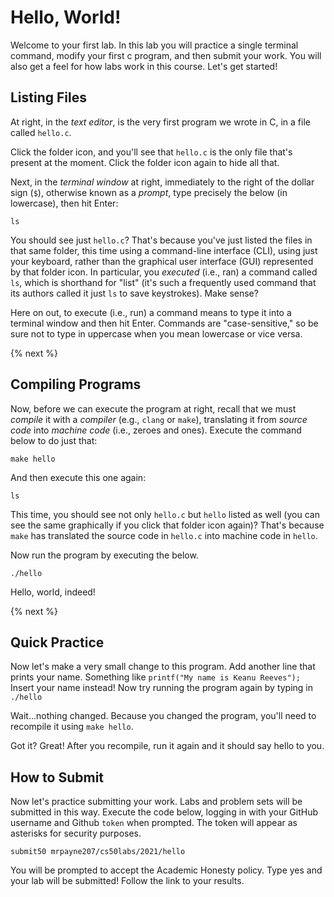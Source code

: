 # Hello, World!

Welcome to your first lab. In this lab you will practice a single terminal command, modify your first c program, and then submit your work. You will also get a feel for how labs work in this course. Let's get started!

## Listing Files

At right, in the *text editor*, is the very first program we wrote in C, in a file called `hello.c`.

Click the folder icon, and you'll see that `hello.c` is the only file that's present at the moment. Click the folder icon again to hide all that.

Next, in the *terminal window* at right, immediately to the right of the dollar sign (`$`), otherwise known as a *prompt*, type precisely the below (in lowercase), then hit Enter:

```
ls
```

You should see just `hello.c`? That's because you've just listed the files in that same folder, this time using a command-line interface (CLI), using just your keyboard, rather than the graphical user interface (GUI) represented by that folder icon. In particular, you *executed* (i.e., ran) a command called `ls`, which is shorthand for "list" (it's such a frequently used command that its authors called it just `ls` to save keystrokes). Make sense?

Here on out, to execute (i.e., run) a command means to type it into a terminal window and then hit Enter. Commands are "case-sensitive," so be sure not to type in uppercase when you mean lowercase or vice versa.

{% next %}

## Compiling Programs

Now, before we can execute the program at right, recall that we must *compile* it with a *compiler* (e.g., `clang` or `make`), translating it from *source code* into *machine code* (i.e., zeroes and ones). Execute the command below to do just that:

```
make hello
```

And then execute this one again:

```
ls
```

This time, you should see not only `hello.c` but `hello` listed as well (you can see the same graphically if you click that folder icon again)? That's because `make` has translated the source code in `hello.c` into machine code in `hello`.

Now run the program by executing the below.

```
./hello
```

Hello, world, indeed!

{% next %}


## Quick Practice

Now let's make a very small change to this program. Add another line that prints your name. Something like `printf("My name is Keanu Reeves");` Insert your name instead! Now try running the program again by typing in `./hello` 

Wait...nothing changed.  Because you changed the program, you'll need to recompile it using `make hello`. 

Got it? Great! After you recompile, run it again and it should say hello to you.

## How to Submit

Now let's practice submitting your work. Labs and problem sets will be submitted in this way. Execute the code below, logging in with your GitHub username and Github `token` when prompted. The token will appear as asterisks for security purposes.

```
submit50 mrpayne207/cs50labs/2021/hello
```

You will be prompted to accept the Academic Honesty policy. Type yes and your lab will be submitted! Follow the link to your results.

